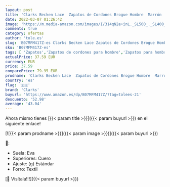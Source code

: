 ```yaml
---
layout: post
title: 'Clarks Becken Lace  Zapatos de Cordones Brogue Hombre  Marrón  Dark Brown Leather   41 EU'
date: 2022-03-07 01:26:42
image: 'https://m.media-amazon.com/images/I/314qN2e+inL._SL500_._SL400_.jpg'
comments: true
category: ofertas
author: 'tole.es'
slug: 'B07MFM417Z-es Clarks Becken Lace Zapatos de Cordones Brogue Hombre...'
sku: 'B07MFM417Z-es'
tags: [ 'Zapatos','Zapatos de cordones para hombre','Zapatos para hombre','Zapatos y complementos','clarks','zapatos', ]
actualPrice: 37.59 EUR
currency: EUR
price: 37.59
comparePrice: 79.95 EUR
prodname: 'Clarks Becken Lace  Zapatos de Cordones Brogue Hombre  Marrón  Dark Brown Leather   41 EU'
country: 'es'
flag: '🇪🇸'
brand: 'Clarks'
buyurl: 'https://www.amazon.es/dp/B07MFM417Z/?tag=tolees-21'
descuento: '52.98'
average: '43.04'
---
```


Ahora mismo tienes [{{< param title >}}]({{< param buyurl >}}) en el siguiente enlace!

[![{{< param prodname >}}]({{< param image >}})]({{< param buyurl >}})

🔎:

- Suela: Eva
- Superiores: Cuero
- Ajuste: (g) Estándar
- Forro: Textil

[🛒 Visítala!!!]({{< param buyurl >}})
